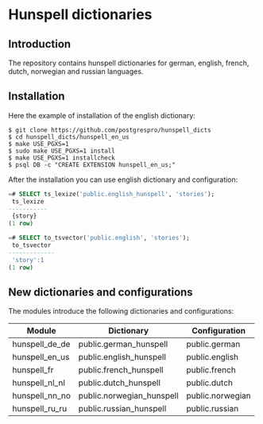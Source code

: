 # Hunspell dictionaries

## Introduction

The repository contains hunspell dictionaries for german, english, french,
dutch, norwegian and russian languages.

## Installation

Here the example of installation of the english dictionary:

    $ git clone https://github.com/postgrespro/hunspell_dicts
    $ cd hunspell_dicts/hunspell_en_us
    $ make USE_PGXS=1
    $ sudo make USE_PGXS=1 install
    $ make USE_PGXS=1 installcheck
    $ psql DB -c "CREATE EXTENSION hunspell_en_us;"

After the installation you can use english dictionary and configuration:

```sql
=# SELECT ts_lexize('public.english_hunspell', 'stories');
 ts_lexize
-----------
 {story}
(1 row)

=# SELECT to_tsvector('public.english', 'stories');
 to_tsvector
-------------
 'story':1
(1 row)
```

## New dictionaries and configurations

The modules introduce the following dictionaries and configurations:

|     Module     |        Dictionary         |  Configuration
| -------------- | ------------------------- | ----------------
| hunspell_de_de | public.german_hunspell    | public.german
| hunspell_en_us | public.english_hunspell   | public.english
| hunspell_fr    | public.french_hunspell    | public.french
| hunspell_nl_nl | public.dutch_hunspell     | public.dutch
| hunspell_nn_no | public.norwegian_hunspell | public.norwegian
| hunspell_ru_ru | public.russian_hunspell   | public.russian
